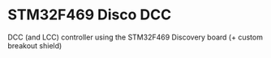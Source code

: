 # STM32F469 Disco DCC
DCC (and LCC) controller using the STM32F469 Discovery board (+ custom breakout shield)
